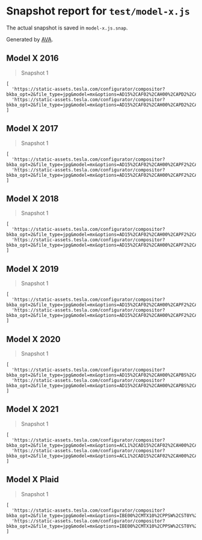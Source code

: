 # Snapshot report for `test/model-x.js`

The actual snapshot is saved in `model-x.js.snap`.

Generated by [AVA](https://avajs.dev).

## Model X 2016

> Snapshot 1

    [
      'https://static-assets.tesla.com/configurator/compositor?bkba_opt=2&file_type=jpg&model=mx&options=AD15%2CAF02%2CAH00%2CAPD2%2CAPH1%2CAU01%2CBC0R%2CBP00%2CBR00%2CBS00%2CBTX4%2CCC03%2CCF00%2CCH04%2CCOFR%2CCPF1%2CCW02%2CDA02%2CDRLH%2CDSH7%2CDV4W%2CFG02%2CFR02%2CGLTL%2CIDHG%2CIX01%2CLP01%2CLT3B%2CMDLX%2CME02%2CMI00%2CMT90P%2COSSB%2CPA00%2CPF01%2CPI01%2CPK00%2CPMSS%2CPS00%2CPX4D%2CQLEB%2CREEU%2CRFPX%2CS06B%2CSC04%2CSP01%2CSR01%2CSU01%2CTIG2%2CTM00%2CTP03%2CTR01%2CTRA1%2CTW00%2CUTAW%2CWTUT%2CX001%2CX003%2CX007%2CX011%2CX014%2CX019%2CX024%2CX026%2CX028%2CX031%2CX037%2CX039%2CX042%2CX044%2CYFCC&size=800&view=STUD_3QTR',
      'https://static-assets.tesla.com/configurator/compositor?bkba_opt=2&file_type=jpg&model=mx&options=AD15%2CAF02%2CAH00%2CAPD2%2CAPH1%2CAU01%2CBC0R%2CBP00%2CBR00%2CBS00%2CBTX4%2CCC03%2CCF00%2CCH04%2CCOFR%2CCPF1%2CCW02%2CDA02%2CDRLH%2CDSH7%2CDV4W%2CFG02%2CFR02%2CGLTL%2CIDHG%2CIX01%2CLP01%2CLT3B%2CMDLX%2CME02%2CMI00%2CMT90P%2COSSB%2CPA00%2CPF01%2CPI01%2CPK00%2CPMSS%2CPS00%2CPX4D%2CQLEB%2CREEU%2CRFPX%2CS06B%2CSC04%2CSP01%2CSR01%2CSU01%2CTIG2%2CTM00%2CTP03%2CTR01%2CTRA1%2CTW00%2CUTAW%2CWTUT%2CX001%2CX003%2CX007%2CX011%2CX014%2CX019%2CX024%2CX026%2CX028%2CX031%2CX037%2CX039%2CX042%2CX044%2CYFCC&size=800&view=STUD_SEAT',
    ]

## Model X 2017

> Snapshot 1

    [
      'https://static-assets.tesla.com/configurator/compositor?bkba_opt=2&file_type=jpg&model=mx&options=AD15%2CAF02%2CAH00%2CAPF2%2CAPH2%2CAPPF%2CAU00%2CBC0R%2CBP01%2CBR00%2CBS00%2CBTX6%2CCC01%2CCF01%2CCH04%2CCODE%2CCPF1%2CCW02%2CDRLH%2CDSH7%2CDV4W%2CFG02%2CFR02%2CGLTL%2CIDBO%2CINBPB%2CIX01%2CLP01%2CLT3B%2CMDLX%2CME02%2CMI02%2CMT10L%2COSSB%2CPA00%2CPF01%2CPI01%2CPK00%2CPMBL%2CPS00%2CPX6D%2CQLEB%2CREEU%2CRFPX%2CS06B%2CSC04%2CSP01%2CSR05%2CSU01%2CTD00%2CTIG2%2CTM00%2CTP03%2CTR00%2CTRA0%2CTW01%2CUTAB%2CWTUT%2CX001%2CX003%2CX007%2CX011%2CX014%2CX019%2CX024%2CX026%2CX028%2CX031%2CX037%2CX039%2CX042%2CX044%2CYFCC&size=800&view=STUD_3QTR',
      'https://static-assets.tesla.com/configurator/compositor?bkba_opt=2&file_type=jpg&model=mx&options=AD15%2CAF02%2CAH00%2CAPF2%2CAPH2%2CAPPF%2CAU00%2CBC0R%2CBP01%2CBR00%2CBS00%2CBTX6%2CCC01%2CCF01%2CCH04%2CCODE%2CCPF1%2CCW02%2CDRLH%2CDSH7%2CDV4W%2CFG02%2CFR02%2CGLTL%2CIDBO%2CINBPB%2CIX01%2CLP01%2CLT3B%2CMDLX%2CME02%2CMI02%2CMT10L%2COSSB%2CPA00%2CPF01%2CPI01%2CPK00%2CPMBL%2CPS00%2CPX6D%2CQLEB%2CREEU%2CRFPX%2CS06B%2CSC04%2CSP01%2CSR05%2CSU01%2CTD00%2CTIG2%2CTM00%2CTP03%2CTR00%2CTRA0%2CTW01%2CUTAB%2CWTUT%2CX001%2CX003%2CX007%2CX011%2CX014%2CX019%2CX024%2CX026%2CX028%2CX031%2CX037%2CX039%2CX042%2CX044%2CYFCC&size=800&view=STUD_SEAT',
    ]

## Model X 2018

> Snapshot 1

    [
      'https://static-assets.tesla.com/configurator/compositor?bkba_opt=2&file_type=jpg&model=mx&options=AD15%2CAF02%2CAH00%2CAPF2%2CAPH3%2CAPPF%2CAU01%2CBCMB%2CBP02%2CBR00%2CBS00%2CBTX6%2CCC04%2CCF00%2CCH04%2CCOSE%2CCPF0%2CCW02%2CDRLH%2CDSHG%2CDU00%2CDV4W%2CFG02%2CFMP6%2CFR01%2CGLTL%2CIDBA%2CINBTB%2CIX00%2CLP01%2CLT1B%2CMDLX%2CME02%2CMI03%2CMT10A%2COSSB%2CPF00%2CPI01%2CPK00%2CPPSW%2CQPBT%2CRCX0%2CREEU%2CRFPX%2CS01B%2CSC04%2CSP01%2CSR06%2CSU01%2CTIM7%2CTM00%2CTR01%2CTRA1%2CTW01%2CUTPB%2CWT20%2CX001%2CX003%2CX007%2CX011%2CX014%2CX021%2CX025%2CX026%2CX028%2CX031%2CX037%2CX039%2CX042%2CX043%2CYFCC&size=800&view=STUD_3QTR',
      'https://static-assets.tesla.com/configurator/compositor?bkba_opt=2&file_type=jpg&model=mx&options=AD15%2CAF02%2CAH00%2CAPF2%2CAPH3%2CAPPF%2CAU01%2CBCMB%2CBP02%2CBR00%2CBS00%2CBTX6%2CCC04%2CCF00%2CCH04%2CCOSE%2CCPF0%2CCW02%2CDRLH%2CDSHG%2CDU00%2CDV4W%2CFG02%2CFMP6%2CFR01%2CGLTL%2CIDBA%2CINBTB%2CIX00%2CLP01%2CLT1B%2CMDLX%2CME02%2CMI03%2CMT10A%2COSSB%2CPF00%2CPI01%2CPK00%2CPPSW%2CQPBT%2CRCX0%2CREEU%2CRFPX%2CS01B%2CSC04%2CSP01%2CSR06%2CSU01%2CTIM7%2CTM00%2CTR01%2CTRA1%2CTW01%2CUTPB%2CWT20%2CX001%2CX003%2CX007%2CX011%2CX014%2CX021%2CX025%2CX026%2CX028%2CX031%2CX037%2CX039%2CX042%2CX043%2CYFCC&size=800&view=STUD_SEAT',
    ]

## Model X 2019

> Snapshot 1

    [
      'https://static-assets.tesla.com/configurator/compositor?bkba_opt=2&file_type=jpg&model=mx&options=AD15%2CAF02%2CAH00%2CAPF2%2CAPH4%2CAPPF%2CAU01%2CBCMB%2CBP02%2CBR00%2CBS00%2CBTX6%2CCC04%2CCF00%2CCH09%2CCOAT%2CCPF0%2CCW02%2CDRLH%2CDSHG%2CDU00%2CDV4W%2CFG02%2CFMP6%2CFR01%2CGLTL%2CIDBO%2CIX00%2CLP01%2CLT5P%2CMDLX%2CME02%2CMI03%2CMT10A%2COSSB%2CPBSB%2CPF00%2CPI01%2CPK00%2CPP01%2CQLFP%2CRCX0%2CREEU%2CRFPX%2CS02P%2CSC04%2CSP01%2CSR06%2CSU01%2CTIG2%2CTM00%2CTR01%2CTRA1%2CTW01%2CUTSB%2CWTUT%2CX001%2CX003%2CX007%2CX011%2CX014%2CX021%2CX025%2CX026%2CX028%2CX031%2CX037%2CX039%2CX042%2CX043%2CYFCC&size=800&view=STUD_3QTR',
      'https://static-assets.tesla.com/configurator/compositor?bkba_opt=2&file_type=jpg&model=mx&options=AD15%2CAF02%2CAH00%2CAPF2%2CAPH4%2CAPPF%2CAU01%2CBCMB%2CBP02%2CBR00%2CBS00%2CBTX6%2CCC04%2CCF00%2CCH09%2CCOAT%2CCPF0%2CCW02%2CDRLH%2CDSHG%2CDU00%2CDV4W%2CFG02%2CFMP6%2CFR01%2CGLTL%2CIDBO%2CIX00%2CLP01%2CLT5P%2CMDLX%2CME02%2CMI03%2CMT10A%2COSSB%2CPBSB%2CPF00%2CPI01%2CPK00%2CPP01%2CQLFP%2CRCX0%2CREEU%2CRFPX%2CS02P%2CSC04%2CSP01%2CSR06%2CSU01%2CTIG2%2CTM00%2CTR01%2CTRA1%2CTW01%2CUTSB%2CWTUT%2CX001%2CX003%2CX007%2CX011%2CX014%2CX021%2CX025%2CX026%2CX028%2CX031%2CX037%2CX039%2CX042%2CX043%2CYFCC&size=800&view=STUD_SEAT',
    ]

## Model X 2020

> Snapshot 1

    [
      'https://static-assets.tesla.com/configurator/compositor?bkba_opt=2&file_type=jpg&model=mx&options=AD15%2CAF02%2CAH00%2CAPBS%2CAPFB%2CAPH4%2CAU01%2CBP02%2CBR00%2CBS00%2CBTX9%2CCC02%2CCDM0%2CCF00%2CCH09%2CCOBE%2CCPF1%2CCW02%2CDCF2%2CDRLH%2CDSHG%2CDV4W%2CFBBB%2CFDU2%2CFG02%2CFMP6%2CFR05%2CGLTL%2CHP00%2CIDBO%2CINB3P%2CLLP2%2CLP01%2CLT5P%2CMDLX%2CME02%2CMI04%2CMTX05%2COSSB%2CPF00%2CPI01%2CPK00%2CPMNG%2CPP01%2CRBMB%2CRCX0%2CRDU4%2CREEU%2CRFPX%2CS42P%2CSC04%2CSP01%2CSR04%2CST01%2CSU03%2CTD00%2CTIM7%2CTM00%2CTR01%2CTRA1%2CTW01%2CUTSB%2CWR02%2CWT20%2CX001%2CX003%2CX007%2CX011%2CX014%2CX021%2CX025%2CX026%2CX028%2CX031%2CX037%2CX039%2CX042%2CX043%2CYFCC%2CZINV&size=800&view=STUD_3QTR_V2',
      'https://static-assets.tesla.com/configurator/compositor?bkba_opt=2&file_type=jpg&model=mx&options=AD15%2CAF02%2CAH00%2CAPBS%2CAPFB%2CAPH4%2CAU01%2CBP02%2CBR00%2CBS00%2CBTX9%2CCC02%2CCDM0%2CCF00%2CCH09%2CCOBE%2CCPF1%2CCW02%2CDCF2%2CDRLH%2CDSHG%2CDV4W%2CFBBB%2CFDU2%2CFG02%2CFMP6%2CFR05%2CGLTL%2CHP00%2CIDBO%2CINB3P%2CLLP2%2CLP01%2CLT5P%2CMDLX%2CME02%2CMI04%2CMTX05%2COSSB%2CPF00%2CPI01%2CPK00%2CPMNG%2CPP01%2CRBMB%2CRCX0%2CRDU4%2CREEU%2CRFPX%2CS42P%2CSC04%2CSP01%2CSR04%2CST01%2CSU03%2CTD00%2CTIM7%2CTM00%2CTR01%2CTRA1%2CTW01%2CUTSB%2CWR02%2CWT20%2CX001%2CX003%2CX007%2CX011%2CX014%2CX021%2CX025%2CX026%2CX028%2CX031%2CX037%2CX039%2CX042%2CX043%2CYFCC%2CZINV&size=800&view=STUD_SEAT_V2',
    ]

## Model X 2021

> Snapshot 1

    [
      'https://static-assets.tesla.com/configurator/compositor?bkba_opt=2&file_type=jpg&model=mx&options=ACL1%2CAD15%2CAF02%2CAH00%2CAPBS%2CAPFB%2CAPH4%2CAU01%2CBP01%2CBR00%2CBS00%2CBTXA%2CCC02%2CCDM0%2CCF00%2CCH09%2CCODE%2CCPF1%2CCW02%2CDCF2%2CDRLH%2CDSHG%2CDV4W%2CFBBR%2CFDU2%2CFG02%2CFMP6%2CFR05%2CGLTL%2CHP00%2CIDCF%2CINBC3P%2CLLP2%2CLP01%2CLT6P%2CMDLX%2CME02%2CMI04%2CMTX08%2COSSB%2CPBSB%2CPF01%2CPI01%2CPK00%2CPP01%2CPWS0%2CPX6D%2CRBMR%2CRCX0%2CRDU2%2CREEU%2CRFPX%2CS42P%2CSC04%2CSP01%2CSR04%2CST01%2CSU03%2CTD00%2CTIG2%2CTM00%2CTR01%2CTRA1%2CTW01%2CUTSB%2CWR02%2CWTUT%2CX001%2CX003%2CX007%2CX011%2CX014%2CX021%2CX024%2CX026%2CX028%2CX031%2CX037%2CX039%2CX042%2CX043%2CYFCC%2CZINV&size=800&view=STUD_3QTR_V2',
      'https://static-assets.tesla.com/configurator/compositor?bkba_opt=2&file_type=jpg&model=mx&options=ACL1%2CAD15%2CAF02%2CAH00%2CAPBS%2CAPFB%2CAPH4%2CAU01%2CBP01%2CBR00%2CBS00%2CBTXA%2CCC02%2CCDM0%2CCF00%2CCH09%2CCODE%2CCPF1%2CCW02%2CDCF2%2CDRLH%2CDSHG%2CDV4W%2CFBBR%2CFDU2%2CFG02%2CFMP6%2CFR05%2CGLTL%2CHP00%2CIDCF%2CINBC3P%2CLLP2%2CLP01%2CLT6P%2CMDLX%2CME02%2CMI04%2CMTX08%2COSSB%2CPBSB%2CPF01%2CPI01%2CPK00%2CPP01%2CPWS0%2CPX6D%2CRBMR%2CRCX0%2CRDU2%2CREEU%2CRFPX%2CS42P%2CSC04%2CSP01%2CSR04%2CST01%2CSU03%2CTD00%2CTIG2%2CTM00%2CTR01%2CTRA1%2CTW01%2CUTSB%2CWR02%2CWTUT%2CX001%2CX003%2CX007%2CX011%2CX014%2CX021%2CX024%2CX026%2CX028%2CX031%2CX037%2CX039%2CX042%2CX043%2CYFCC%2CZINV&size=800&view=STUD_SEAT_V2',
    ]

## Model X Plaid

> Snapshot 1

    [
      'https://static-assets.tesla.com/configurator/compositor?bkba_opt=2&file_type=jpg&model=mx&options=IBE00%2CMTX10%2CPPSW%2CST0Y%2CWX00&size=800&view=STUD_3QTR_V2',
      'https://static-assets.tesla.com/configurator/compositor?bkba_opt=2&file_type=jpg&model=mx&options=IBE00%2CMTX10%2CPPSW%2CST0Y%2CWX00&size=800&view=STUD_SEAT_V2',
    ]
